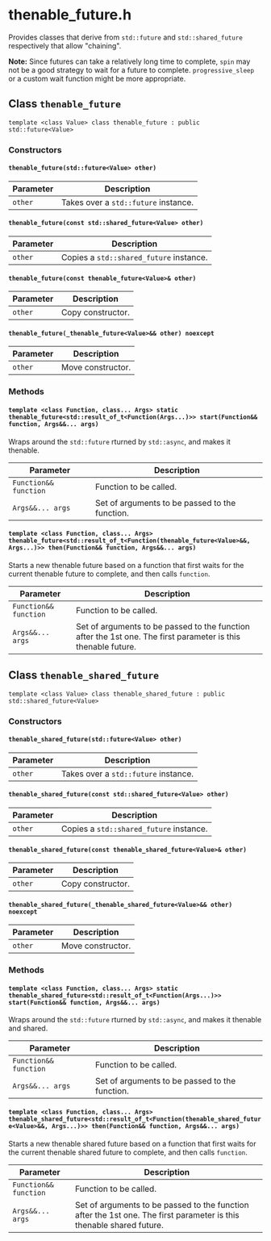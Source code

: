 # thenable_future.h

Provides classes that derive from `std::future` and `std::shared_future` respectively that allow "chaining".

__Note:__ Since futures can take a relatively long time to complete,
`spin` may not be a good strategy to wait for a future to complete.
`progressive_sleep` or a custom wait function might be more appropriate.

## Class `thenable_future`
`template <class Value> class thenable_future : public std::future<Value>`


### Constructors
#### `thenable_future(std::future<Value> other)`
Parameter | Description
--------- | -----------
`other` | Takes over a `std::future` instance.  

#### `thenable_future(const std::shared_future<Value> other)`
Parameter | Description
--------- | -----------
`other` | Copies a `std::shared_future` instance.  

#### `thenable_future(const thenable_future<Value>& other)`
Parameter | Description
--------- | -----------
`other` | Copy constructor.  

#### `thenable_future(_thenable_future<Value>&& other) noexcept`
Parameter | Description
--------- | -----------
`other` | Move constructor.  


### Methods
#### `template <class Function, class... Args> static thenable_future<std::result_of_t<Function(Args...)>> start(Function&& function, Args&&... args)`
Wraps around the `std::future` rturned by `std::async`, and makes it thenable. 

Parameter | Description
--------- | -----------
`Function&& function` | Function to be called. 
`Args&&... args` | Set of arguments to be passed to the function. 

#### `template <class Function, class... Args> thenable_future<std::result_of_t<Function(thenable_future<Value>&&, Args...)>> then(Function&& function, Args&&... args)`
Starts a new thenable future based on a function that first waits for the current thenable future to complete,
and then calls `function`. 

Parameter | Description
--------- | -----------
`Function&& function` | Function to be called. 
`Args&&... args` | Set of arguments to be passed to the function after the 1st one. The first parameter is this thenable future. 


## Class `thenable_shared_future`
`template <class Value> class thenable_shared_future : public std::shared_future<Value>`


### Constructors
#### `thenable_shared_future(std::future<Value> other)`
Parameter | Description
--------- | -----------
`other` | Takes over a `std::future` instance.  

#### `thenable_shared_future(const std::shared_future<Value> other)`
Parameter | Description
--------- | -----------
`other` | Copies a `std::shared_future` instance.  

#### `thenable_shared_future(const thenable_shared_future<Value>& other)`
Parameter | Description
--------- | -----------
`other` | Copy constructor.  

#### `thenable_shared_future(_thenable_shared_future<Value>&& other) noexcept`
Parameter | Description
--------- | -----------
`other` | Move constructor.  


### Methods
#### `template <class Function, class... Args> static thenable_shared_future<std::result_of_t<Function(Args...)>> start(Function&& function, Args&&... args)`
Wraps around the `std::future` rturned by `std::async`, and makes it thenable and shared. 

Parameter | Description
--------- | -----------
`Function&& function` | Function to be called. 
`Args&&... args` | Set of arguments to be passed to the function. 

#### `template <class Function, class... Args> thenable_shared_future<std::result_of_t<Function(thenable_shared_future<Value>&&, Args...)>> then(Function&& function, Args&&... args)`
Starts a new thenable shared future based on a function that first waits for the current thenable shared future to complete,
and then calls `function`. 

Parameter | Description
--------- | -----------
`Function&& function` | Function to be called. 
`Args&&... args` | Set of arguments to be passed to the function after the 1st one. The first parameter is this thenable shared future. 
